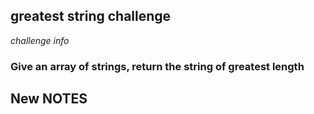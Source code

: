 ## greatest string challenge

*challenge info*

### Give an array of strings, return the string of greatest length

## New NOTES